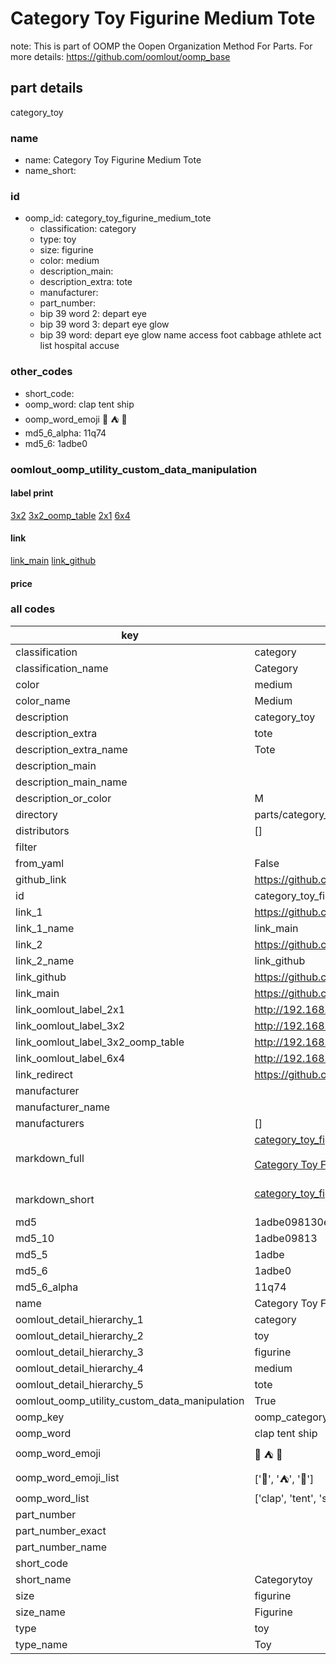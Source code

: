 # Category Toy Figurine Medium Tote  

note: This is part of OOMP the Oopen Organization Method For Parts. For more details: https://github.com/oomlout/oomp_base

##  part details
  



category_toy



### name
* name: Category Toy Figurine Medium Tote
* name_short: 
### id
* oomp_id: category_toy_figurine_medium_tote
  * classification: category
  * type: toy
  * size: figurine
  * color: medium
  * description_main: 
  * description_extra: tote
  * manufacturer: 
  * part_number: 
  * bip 39 word 2: depart eye
  * bip 39 word 3: depart eye glow
  * bip 39 word: depart eye glow name access foot cabbage athlete act list hospital accuse

### other_codes
* short_code: 
* oomp_word: clap tent ship
* oomp_word_emoji :clap: :tent: :ship:
* md5_6_alpha: 11q74
* md5_6: 1adbe0






### oomlout_oomp_utility_custom_data_manipulation
#### label print
[3x2](http://192.168.1.245:1112/?label=oomp%2011q74)
[3x2_oomp_table](http://192.168.1.108:1112/?label=oomp%2011q74)
[2x1](http://192.168.1.242:1112/?label=oomp%2011q74)
[6x4](http://192.168.1.55:1112/?label=oomp%2011q74)    

#### link

[link_main](https://github.com/oomlout/oomlout_oomp_version_1_messy/tree/main/parts/category_toy_figurine_medium_tote) [link_github](https://github.com/oomlout/oomlout_oomp_version_1_messy/tree/main/parts/category_toy_figurine_medium_tote)                             

#### price







### all codes 
| key | value |  
| --- | --- |  
| classification | category |  
| classification_name | Category |  
| color | medium |  
| color_name | Medium |  
| description | category_toy |  
| description_extra | tote |  
| description_extra_name | Tote |  
| description_main |  |  
| description_main_name |  |  
| description_or_color | M  |  
| directory | parts/category_toy_figurine_medium_tote |  
| distributors | [] |  
| filter |  |  
| from_yaml | False |  
| github_link | https://github.com/oomlout/oomlout_oomp_part_src/tree/main/parts/category_toy_figurine_medium_tote |  
| id | category_toy_figurine_medium_tote |  
| link_1 | https://github.com/oomlout/oomlout_oomp_version_1_messy/tree/main/parts/category_toy_figurine_medium_tote |  
| link_1_name | link_main |  
| link_2 | https://github.com/oomlout/oomlout_oomp_version_1_messy/tree/main/parts/category_toy_figurine_medium_tote |  
| link_2_name | link_github |  
| link_github | https://github.com/oomlout/oomlout_oomp_version_1_messy/tree/main/parts/category_toy_figurine_medium_tote |  
| link_main | https://github.com/oomlout/oomlout_oomp_version_1_messy/tree/main/parts/category_toy_figurine_medium_tote |  
| link_oomlout_label_2x1 | http://192.168.1.242:1112/?label=oomp%2011q74 |  
| link_oomlout_label_3x2 | http://192.168.1.245:1112/?label=oomp%2011q74 |  
| link_oomlout_label_3x2_oomp_table | http://192.168.1.108:1112/?label=oomp%2011q74 |  
| link_oomlout_label_6x4 | http://192.168.1.55:1112/?label=oomp%2011q74 |  
| link_redirect | https://github.com/oomlout/oomlout_oomp_version_1_messy/tree/main/parts/category_toy_figurine_medium_tote |  
| manufacturer |  |  
| manufacturer_name |  |  
| manufacturers | [] |  
| markdown_full | [category_toy_figurine_medium_tote](none)<br>[](none)<br>[Category Toy Figurine Medium Tote](none)<br><br> |  
| markdown_short | [category_toy_figurine_medium_tote](none)<br><br> |  
| md5 | 1adbe098130e23f56b80a92cc79449d6 |  
| md5_10 | 1adbe09813 |  
| md5_5 | 1adbe |  
| md5_6 | 1adbe0 |  
| md5_6_alpha | 11q74 |  
| name | Category Toy Figurine Medium Tote |  
| oomlout_detail_hierarchy_1 | category |  
| oomlout_detail_hierarchy_2 | toy |  
| oomlout_detail_hierarchy_3 | figurine |  
| oomlout_detail_hierarchy_4 | medium |  
| oomlout_detail_hierarchy_5 | tote |  
| oomlout_oomp_utility_custom_data_manipulation | True |  
| oomp_key | oomp_category_toy_figurine_medium_tote |  
| oomp_word | clap tent ship |  
| oomp_word_emoji | :clap: :tent: :ship: |  
| oomp_word_emoji_list | [':clap:', ':tent:', ':ship:'] |  
| oomp_word_list | ['clap', 'tent', 'ship'] |  
| part_number |  |  
| part_number_exact |  |  
| part_number_name |  |  
| short_code |  |  
| short_name | Categorytoy |  
| size | figurine |  
| size_name | Figurine |  
| type | toy |  
| type_name | Toy |  

